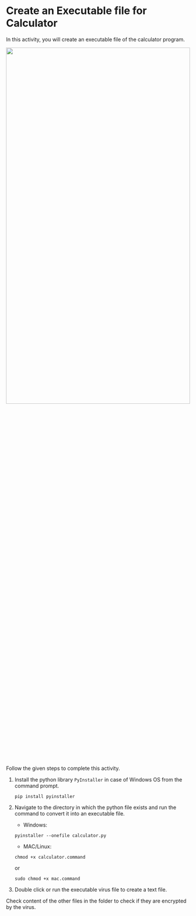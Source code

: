 Create an Executable file for Calculator
======================
In this activity, you will create an executable file of the calculator program.


<img src= "https://s3-whjr-curriculum-uploads.whjr.online/88ccacd5-1f3d-4c7a-a639-3254bd5e1900.gif" width = "100%" height = "50%">


Follow the given steps to complete this activity.


1. Install the python library `PyInstaller` in case of Windows OS from the command prompt.
   ```
   pip install pyinstaller
   ```
2. Navigate to the directory in which the python file exists and run the command to convert it into an executable file.
   
   * Windows:
    ```
    pyinstaller --onefile calculator.py
    ```


    * MAC/Linux:
    ```
    chmod +x calculator.command
    ```
    or
    ```
    sudo chmod +x mac.command
    ```
3. Double click or run the executable virus file to create a text file.


Check content of the other files in the folder to check if they are encrypted by the virus.
